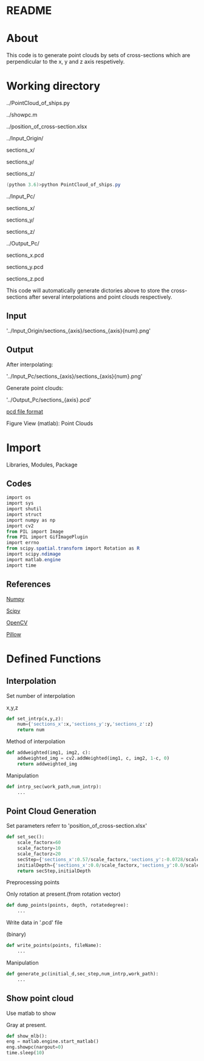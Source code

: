 # README

# About

This code is to generate point clouds by sets of cross-sections which are perpendicular to the x,  y and z axis respetively.

# Working directory

../PointCloud_of_ships.py

../showpc.m

../position_of_cross-section.xlsx

../Input_Origin/

sections_x/

sections_y/

sections_z/

```powershell
(python 3.6)>python PointCloud_of_ships.py
```

../Input_Pc/

sections_x/

sections_y/

sections_z/

../Output_Pc/

sections_x.pcd

sections_y.pcd

sections_z.pcd

This code will automatically generate dictories above to store the cross-sections after several interpolations and point clouds respectively.

## Input

'../Input_Origin/sections_{axis}/sections_{axis}{num}.png'

## Output

After interpolating:

'../Input_Pc/sections_{axis}/sections_{axis}{num}.png'

Generate point clouds:

'../Output_Pc/sections_{axis}.pcd'

[pcd file format](https://blog.csdn.net/renshengrumenglibing/article/details/9073763?ops_request_misc=&request_id=&biz_id=102&utm_term=.pcd%20binary%20header&utm_medium=distribute.pc_search_result.none-task-blog-2~all~sobaiduweb~default-0-9073763.pc_search_positive&spm=1018.2226.3001.4187)

Figure View (matlab): Point Clouds

# Import

Libraries, Modules, Package

## Codes

```powershell
import os
import sys
import shutil
import struct
import numpy as np
import cv2
from PIL import Image
from PIL import GifImagePlugin
import errno
from scipy.spatial.transform import Rotation as R
import scipy.ndimage
import matlab.engine
import time
```

## References

[Numpy](https://numpy.org/doc/stable/reference/)

[Scipy](https://docs.scipy.org/doc/scipy/reference/)

[OpenCV](https://blog.csdn.net/long_xuan123/article/details/105945628?ops_request_misc=%257B%2522request%255Fid%2522%253A%2522161709814216780271527621%2522%252C%2522scm%2522%253A%252220140713.130102334..%2522%257D&request_id=161709814216780271527621&biz_id=0&utm_medium=distribute.pc_search_result.none-task-blog-2~all~sobaiduend~default-3-105945628.pc_search_result_hbase_insert&utm_term=python+opencv&spm=1018.2226.3001.4187)

[Pillow](https://blog.csdn.net/swinfans/article/details/101989157?ops_request_misc=%257B%2522request%255Fid%2522%253A%2522161598345616780357264136%2522%252C%2522scm%2522%253A%252220140713.130102334..%2522%257D&request_id=161598345616780357264136&biz_id=0&utm_medium=distribute.pc_search_result.none-task-blog-2~all~top_click~default-1-101989157.first_rank_v2_pc_rank_v29_10&utm_term=pillow)

# Defined Functions

## Interpolation

Set number  of interpolation

x,y,z

```python
def set_intrp(x,y,z):
    num={'sections_x':x,'sections_y':y,'sections_z':z}
    return num
```

Method of interpolation

```python
def addweighted(img1, img2, c):
    addweighted_img = cv2.addWeighted(img1, c, img2, 1-c, 0)
    return addweighted_img
```

Manipulation

```python
def intrp_sec(work_path,num_intrp):
	...
```

## Point Cloud Generation

Set parameters referr to 'position_of_cross-section.xlsx'

```python
def set_sec():
    scale_factorx=60
    scale_factory=10
    scale_factorz=20
    secStep={'sections_x':0.57/scale_factorx,'sections_y':-0.0728/scale_factory,'sections_z':0.08545/scale_factorz}
    initialDepth={'sections_x':0.0/scale_factorx,'sections_y':0.0/scale_factory,'sections_z':-0.3418/scale_factorz}
    return secStep,initialDepth
```

Preprocessing points

Only rotation at present.(from rotation vector)

```python
def dump_points(points, depth, rotatedegree):
	...
```

Write data in '.pcd' file

(binary)

```python
def write_points(points, fileName):
	...
```

Manipulation

```python
def generate_pc(initial_d,sec_step,num_intrp,work_path):
	...
```

## Show point cloud

Use matlab to show

Gray at present.

```python
def show_mlb():
eng = matlab.engine.start_matlab()
eng.showpc(nargout=0)
time.sleep(10)
```